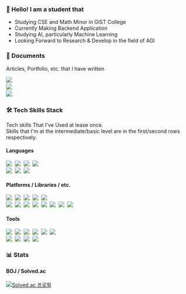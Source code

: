 ### 👋 Hello! I am a student that
- Studying CSE and Math Minor in GIST College
- Currently Making Backend Application
- Studying AI, particularly Machine Learning
- Looking Forward to Research & Develop in the field of AGI

### 📜 Documents
Articles, Portfolio, etc. that I have written<br/>

<a href="https://confeitohs.gitbook.io/gitbook/"><img src="https://img.shields.io/badge/GitBook-AI%20Paper%20Study-3884FF?style=flat-square&logo=gitbook&logoColor=white"/><a/><br/>
<a href="https://confeitohs.gitbook.io/pytorch-basics-study/"><img src="https://img.shields.io/badge/GitBook-PyTorch%20Basics%20Study-3884FF?style=flat-square&logo=gitbook&logoColor=white"/><a/><br/>
<a href="https://confeitohs.tistory.com/"><img src="https://img.shields.io/badge/Tistory-Personal%20Blog-EDF720?style=flat-square"/><a/><br/>
  
### 🛠 Tech Skills Stack
Tech skills That I've Used at lease once.<br/>
Skills that I'm at the intermediate/basic level are in the first/second rows respectively.
#### Languages
<img src="https://img.shields.io/badge/Python-3776AB?style=flat-square&logo=python&logoColor=white"/>&nbsp;
<img src="https://img.shields.io/badge/C++-00599C?style=flat-square&logo=c%2b%2b&logoColor=white"/>&nbsp;
<img src="https://img.shields.io/badge/C-A8B9CC?style=flat-square&logo=c&logoColor=white"/>&nbsp;
<img src="https://img.shields.io/badge/JavaScript-F7DF1E?style=flat-square&logo=javascript&logoColor=black"/>&nbsp;
<br/>
<img src="https://img.shields.io/badge/C%23-239120?style=flat-square&logo=c%20sharp&logoColor=white"/>&nbsp;
<img src="https://img.shields.io/badge/Lua-2C2D72?style=flat-square&logo=lua&logoColor=white"/>&nbsp;
<img src="https://img.shields.io/badge/HTML5-E34F26?style=flat-square&logo=html5&logoColor=white"/>&nbsp;
#### Platforms / Libraries / etc.
<img src="https://img.shields.io/badge/PyTorch-EE4C2C?style=flat-square&logo=pytorch&logoColor=white"/>&nbsp;
<img src="https://img.shields.io/badge/Numpy-013243?style=flat-square&logo=numpy&logoColor=white"/>&nbsp;
<img src="https://img.shields.io/badge/Node.js-339933?style=flat-square&logo=node.js&logoColor=white"/>&nbsp;
<img src="https://img.shields.io/badge/Unity-000000?style=flat-square&logo=unity&logoColor=white"/>&nbsp;
<img src="https://img.shields.io/badge/Anaconda-44A833?style=flat-square&logo=anaconda&logoColor=white"/>&nbsp;
<br/>
<img src="https://img.shields.io/badge/TensorFlow-FF6F00?style=flat-square&logo=tensorflow&logoColor=white"/>&nbsp;
<img src="https://img.shields.io/badge/Keras-D00000?style=flat-square&logo=keras&logoColor=white"/>&nbsp;
<img src="https://img.shields.io/badge/Pandas-150458?style=flat-square&logo=pandas&logoColor=white"/>&nbsp;
<img src="https://img.shields.io/badge/Arduino-00979D?style=flat-square&logo=arduino&logoColor=white"/>&nbsp;
<img src="https://img.shields.io/badge/MySQL-4479A1?style=flat-square&logo=mysql&logoColor=white"/>&nbsp;
<img src="https://img.shields.io/badge/MongoDB-47A248?style=flat-square&logo=mongodb&logoColor=white"/>&nbsp;
<img src="https://img.shields.io/badge/Octave-0790C0?style=flat-square&logo=octave&logoColor=white"/>&nbsp;
<img src="https://img.shields.io/badge/Corona%20Engine-F96F29?style=flat-square&logo=corona%20engine&logoColor=white"/>&nbsp;
#### Tools
<img src="https://img.shields.io/badge/Slack-4A154B?style=flat-square&logo=slack&logoColor=white"/>&nbsp;
<img src="https://img.shields.io/badge/Git-F05032?style=flat-square&logo=git&logoColor=white"/>&nbsp;
<img src="https://img.shields.io/badge/GitBook-3884FF?style=flat-square&logo=gitbook&logoColor=white"/>&nbsp;
<img src="https://img.shields.io/badge/Notion-000000?style=flat-square&logo=notion&logoColor=white"/>&nbsp;
<img src="https://img.shields.io/badge/Visual%20Studio%20Code-007ACC?style=flat-square&logo=visual%20studio%20code&logoColor=white"/>&nbsp;
<img src="https://img.shields.io/badge/Premiere%20Pro-9999FF?style=flat-square&logo=adobe%20premiere%20pro&logoColor=white"/>&nbsp;
<br/>
<img src="https://img.shields.io/badge/After%20Effects-9999FF?style=flat-square&logo=adobe%20after%20effects&logoColor=white"/>&nbsp;
<img src="https://img.shields.io/badge/Photoshop-31A8FF?style=flat-square&logo=adobe%20photoshop&logoColor=white"/>&nbsp;
<img src="https://img.shields.io/badge/Fusion%20360-f5c11b?style=flat-square&logo=autodesk&logoColor=white"/>&nbsp;
<img src="https://img.shields.io/badge/Visual%20Studio-5C2D91?style=flat-square&logo=visual%20studio&logoColor=white"/>&nbsp;

### 📊 Stats
#### BOJ / Solved.ac
[![Solved.ac
프로필](http://mazassumnida.wtf/api/v2/generate_badge?boj=bengaleehs)](https://solved.ac/bengaleehs)
  
<!--
**ConfeitoHS/ConfeitoHS** is a ✨ _special_ ✨ repository because its `README.md` (this file) appears on your GitHub profile.

Here are some ideas to get you started:

- 🔭 I’m currently working on ...
- 🌱 I’m currently learning ...
- 👯 I’m looking to collaborate on ...
- 🤔 I’m looking for help with ...
- 💬 Ask me about ...
- 📫 How to reach me: ...
- 😄 Pronouns: ...
- ⚡ Fun fact: ...
-->
